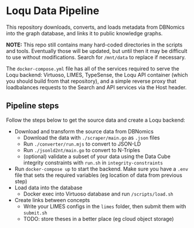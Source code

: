 # Loqu Data Pipeline

This repository downloads, converts, and loads metadata from DBNomics into the graph database, and links it to public knowledge graphs.

**NOTE:** This repo still contains many hard-coded directories in the scripts and tools. Eventually those will be updated, but until then it may be difficult to use without modifications. Search for `/mnt/data` to replace if necessary.

The `docker-compose.yml` file has all of the services required to serve the Loqu backend: Virtuoso, LIMES, TypeSense, the Loqu API container (which you should build from that repository), and a simple reverse proxy that loadbalances requests to the Search and API services via the Host header.

## Pipeline steps

Follow the steps below to get the source data and create a Loqu backend:

- Download and transform the source data from DBNomics
  - Download the data with `./scraper/main.go` as `.json` files
  - Run `./converter/run.mjs` to convert to JSON-LD
  - Run `./jsonld2nt/main.go` to convert to N-Triples
  - (optional) validate a subset of your data using the Data Cube integrity constraints with `run.sh` in `integrity-constraints`
- Run `docker-compose up` to start the backend. Make sure you have a `.env` file that sets the required variables (eg location of data from previous step)
- Load data into the database
  - Docker exec into Virtuoso database and run `/scripts/load.sh`
- Create links between concepts
  - Write your LIMES configs in the `limes` folder, then submit them with `submit.sh`
  - TODO: store theses in a better place (eg cloud object storage)
